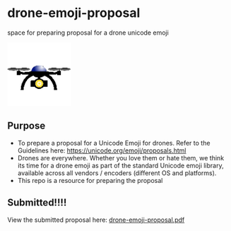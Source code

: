 # drone-emoji-proposal
space for preparing proposal for a drone unicode emoji

![drone 144x144](./images/drone-2/drone-2_144x144.png)


## Purpose
- To prepare a proposal for a Unicode Emoji for drones. Refer to the Guidelines here: https://unicode.org/emoji/proposals.html
- Drones are everywhere. Whether you love them or hate them, we think its time for a drone emoji as part of the standard Unicode emoji library, available across all vendors / encoders (different OS and platforms). 
- This repo is a resource for preparing the proposal

## Submitted!!!!
View the submitted proposal here: [drone-emoji-proposal.pdf](./submittal/drone-emoji-proposal.pdf)

